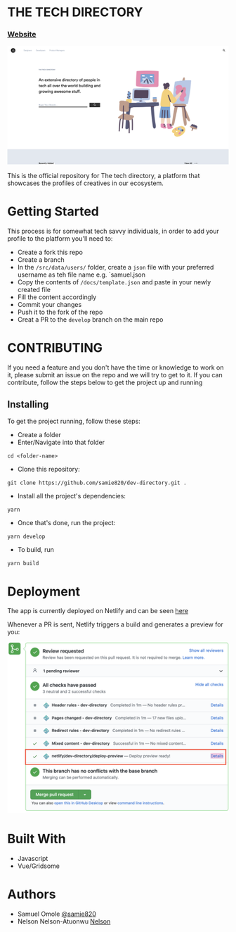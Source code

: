 # THE TECH DIRECTORY

### [Website](https://www.thetech.directory/)

![The Tech Directory Home Page](/screenshots/home.png?raw=true "Home Page")



This is the official repository for The tech directory, a platform that showcases the profiles of creatives in our ecosystem.

# Getting Started
This process is for somewhat tech savvy individuals, in order to add your profile to the platform you'll need to:

-  Create a fork this repo
-  Create a branch
-  In the `/src/data/users/` folder, create a `json` file with your preferred username as teh file name e.g. `samuel.json
-  Copy the contents of `/docs/template.json` and paste in your newly created file
-  Fill the content accordingly
-  Commit your changes
-  Push it to the fork of the repo
-  Creat a PR to the `develop` branch on the main repo


# CONTRIBUTING

If you need a feature and you don't have the time or knowledge to work on it, please submit an issue on the repo and we will try to get to it. If you can contribute, follow the steps below to get the project up and running

## Installing
To get the project running, follow these steps:
- Create a folder
- Enter/Navigate into that folder
```
cd <folder-name>
```

- Clone this repository:
```
git clone https://github.com/samie820/dev-directory.git .
```

- Install all the project's dependencies:
```
yarn
```
- Once that's done, run the project:
```
yarn develop
```
- To build, run
```
yarn build
```

# Deployment
The app is currently deployed on Netlify and can be seen [here](https://www.thetech.directory/)

Whenever a PR is sent, Netlify triggers a build and generates a preview for you:

![Netlify Preview](/screenshots/netlify-preview.png?raw=true "Preview Page")


# Built With
- Javascript
- Vue/Gridsome


# Authors
- Samuel Omole [@samie820](https://github.com/samie820) 
- Nelson Nelson-Atuonwu [Nelson](https://github.com/Kunoacc)
